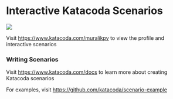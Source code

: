 # Interactive Katacoda Scenarios

[![](http://shields.katacoda.com/katacoda/muralikpv/count.svg)](https://www.katacoda.com/muralikpv "Get your profile on Katacoda.com")

Visit https://www.katacoda.com/muralikpv to view the profile and interactive scenarios

### Writing Scenarios
Visit https://www.katacoda.com/docs to learn more about creating Katacoda scenarios

For examples, visit https://github.com/katacoda/scenario-example
